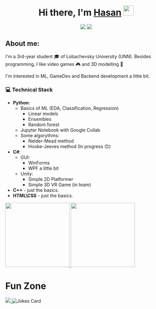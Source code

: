 <h1 align="center">Hi there, I'm <a href="https://vk.com/renhas">Hasan</a>
<img src="https://github.com/blackcater/blackcater/raw/main/images/Hi.gif" height="32"/></h1>
<div align="center">
  <a href="mailto:emin.oren.139@gmail.com" ><img src="https://img.shields.io/badge/Gmail-D14836?style=for-the-badge&logo=gmail&logoColor=white"></a>
  <a href="https://t.me/Renhas" ><img src="https://img.shields.io/badge/Telegram-2CA5E0?style=for-the-badge&logo=telegram&logoColor=white"></a>
</div>
  

## About me:
I'm a 3rd-year student :mortar_board: of Lobachevsky University (UNN). Besides programming, I like video games :video_game: and 3D modelling :ice_cube:

I'm interested in ML, GameDev and Backend development a little bit.
### :computer: Technical Stack
- **Python**:
  - Basics of ML (EDA, Classification, Regression)
    - Linear models
    - Ensembles
    - Random forest
  - Jupyter Notebook with Google Collab
  - Some algorythms:
    - Nelder-Mead method
    - Hooke-Jeeves method (In progress :upside_down_face:)
- **C#**:
  - GUI:
    - WinForms
    - WPF a little bit
  - Unity:
    - Simple 2D Platformer
    - Simple 3D VR Game (in team)
- **C++** - just the basics.
- **HTML\CSS** - just the basics.

<!-- [![Top Langs](https://github-readme-stats.vercel.app/api/top-langs/?username=renhas&hide=glsl,shaderlab&layout=compact&theme=darcula)](https://github.com/anuraghazra/github-readme-stats)-->

<a href="https://github.com/anuraghazra/github-readme-stats">
<img src="https://github-readme-stats-9qf4mwgat-renhas.vercel.app/api/top-langs/?username=renhas&hide=glsl,shaderlab&layout=compact&theme=darcula" height="200"/>
</a>
<a  href="https://github.com/anuraghazra/github-readme-stats">
<img src="https://github-readme-stats-9qf4mwgat-renhas.vercel.app/api?username=renhas&theme=darcula&show_icons=true" height="200"/>
</a>

<!-- [![GitHub stats](https://github-readme-stats.vercel.app/api?username=renhas&theme=darcula&show_icons=true)](https://github.com/anuraghazra/github-readme-stats) -->

# Fun Zone
<a  href="https://github.com/piyushsuthar/github-readme-quotes">
<img src="https://quotes-github-readme.vercel.app/api?type=horizontal&theme=dracula"/>
</a>

<img src="https://readme-jokes.vercel.app/api?&theme=dracula&hideBorder" alt="Jokes Card" />

<!--
**Renhas/Renhas** is a ✨ _special_ ✨ repository because its `README.md` (this file) appears on your GitHub profile.

Here are some ideas to get you started:

- 🔭 I’m currently working on ...
- 🌱 I’m currently learning ...
- 👯 I’m looking to collaborate on ...
- 🤔 I’m looking for help with ...
- 💬 Ask me about ...
- 📫 How to reach me: ...
- 😄 Pronouns: ...
- ⚡ Fun fact: ...
-->
